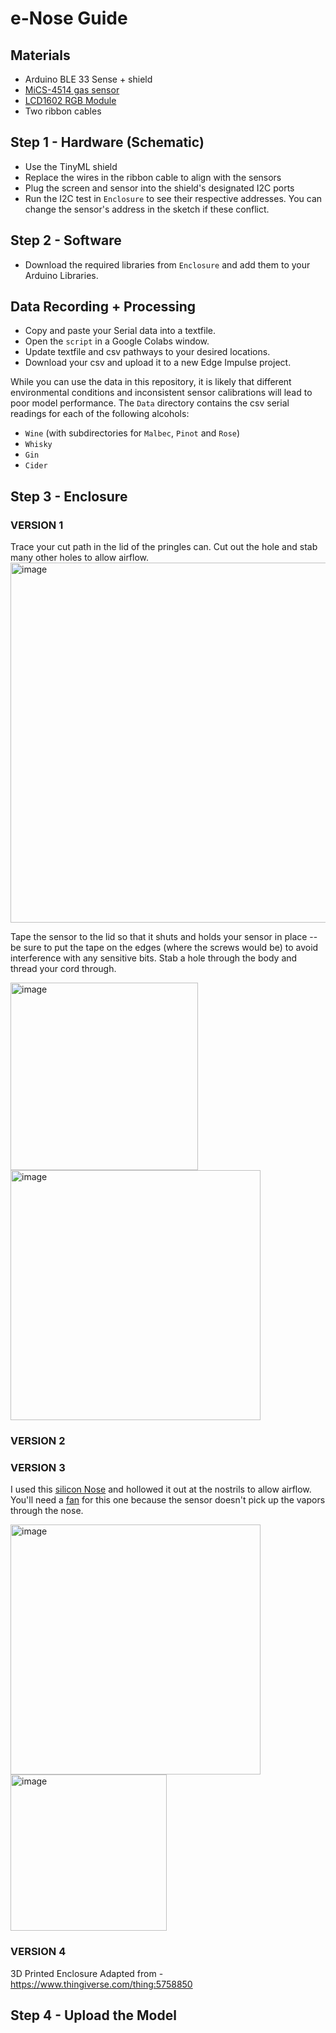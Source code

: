 # e-Nose Guide

## Materials 
- Arduino BLE 33 Sense + shield 
- [MiCS-4514 gas sensor](https://www.dfrobot.com/product-2417.html?)
- [LCD1602 RGB Module](https://www.waveshare.com/wiki/LCD1602_RGB_Module#Arduino)
- Two ribbon cables

## Step 1 - Hardware (Schematic)
- Use the TinyML shield
- Replace the wires in the ribbon cable to align with the sensors
- Plug the screen and sensor into the shield's designated I2C ports
- Run the I2C test in `Enclosure` to see their respective addresses. You can change the sensor's address in the sketch if these conflict.  

## Step 2 - Software  
- Download the required libraries from `Enclosure` and add them to your Arduino Libraries.

## Data Recording + Processing 
- Copy and paste your Serial data into a textfile.
- Open the `script` in a Google Colabs window.
- Update textfile and csv pathways to your desired locations.
- Download your csv and upload it to a new Edge Impulse project. 

While you can use the data in this repository, it is likely that different environmental conditions and inconsistent sensor calibrations will lead to poor model performance. The `Data` directory contains the csv serial readings for each of the following alcohols:
- `Wine` (with subdirectories for `Malbec`, `Pinot` and `Rose`)
- `Whisky`
- `Gin`
- `Cider`

## Step 3 - Enclosure 
### VERSION 1
Trace your cut path in the lid of the pringles can. Cut out the hole and stab many other holes to allow airflow. 
<img width="576" alt="image" src="https://github.com/elinor-oren/DL4SN-e-nose/assets/127933946/a8a20b77-52b0-401f-aba9-1cce1b13d7a4">

Tape the sensor to the lid so that it shuts and holds your sensor in place -- be sure to put the tape on the edges (where the screws would be) to avoid interference with any sensitive bits. Stab a hole through the body and thread your cord through. 

<img width="300" alt="image" src="https://github.com/elinor-oren/DL4SN-e-nose/assets/127933946/89bec896-b178-4fc4-9783-150c7c52cc74">
<img width="400" alt="image" src="https://github.com/elinor-oren/DL4SN-e-nose/assets/127933946/f602cd0a-7c9f-40ba-a064-3efd1fd24a1d">

### VERSION 2


### VERSION 3 
I used this [silicon Nose](https://www.ebay.co.uk/itm/145295751329?itmmeta=01HVXNMCHZ8KGK0GGV8Z2GHS6R&hash=item21d44d38a1:g:Vy8AAOSw-yNkVZCK&itmprp=enc%3AAQAJAAAAwEWTiv1N7NhbQHs9xv63O8Waj910Ukqseyj91WGtLgOsRKBoYNx3G6Gk2mD%2BknRUXcXGrI%2FKl16ihUVEB6Ar1URZ9zAwifkcEMb1HRQMY1vs%2Bovb8PbnkUVV9A7j4WGwu7r%2BRCY4aHnjCX%2FWRDWEKYhxsj7ER%2Fz%2F5cm%2BJw%2B6UJM%2F%2BJhoiYAjLT5vxQ8lRYS8bqd%2Fr3RNwdgkpYJzEqBn26otbQ2goEvLy9NiUbmHqT%2BvHT5wdic1J5pq%2BnHO1kMCZg%3D%3D%7Ctkp%3ABk9SR-LJ0bXfYw) and hollowed it out at the nostrils to allow airflow. You'll need a [fan](https://www.amazon.co.uk/GeeekPi-Raspberry-40x40x10mm-Brushless-Cooling/dp/B07X93XGBD/ref=sr_1_3?dib=eyJ2IjoiMSJ9.gIX_5-Ek9jmqn-oMgRQbUzfCEbXl8AOk9R9FbPVlrXu89InTdW4qWoyRR4LnSZH7aCEuDkGmvQSiO_NMIzQEucCxF45EZq_53ypcev6F_m-IMYjBiRvGOtvwDo08wz_mFHwarUVFCKrPpIqbsnyO04prc58vYwhwCP568U2z0bJy1C9ydCdO0xSbOoEdQ5J1IjUvO2Vu-aeZgE2m1vCzjYzelkyjcHtOjPvcH6vQPl8.ai3uFgwUXF7e7-GA447rRGnQfUfreAuunwGTfgzIvJ4&dib_tag=se&keywords=5v%2Bfan&qid=1709905437&sr=8-3&th=1) for this one because the sensor doesn't pick up the vapors through the nose.  

<img width="400" alt="image" src="https://github.com/elinor-oren/DL4SN-e-nose/assets/127933946/d96cb534-f60c-45d7-be46-1d4654b4558a">
<img width="250" alt="image" src="https://github.com/elinor-oren/DL4SN-e-nose/assets/127933946/710b01ce-5c5b-42e8-816f-87c67f7153ed">

### VERSION 4 
3D Printed Enclosure 
Adapted from - https://www.thingiverse.com/thing:5758850


## Step 4 - Upload the Model 

